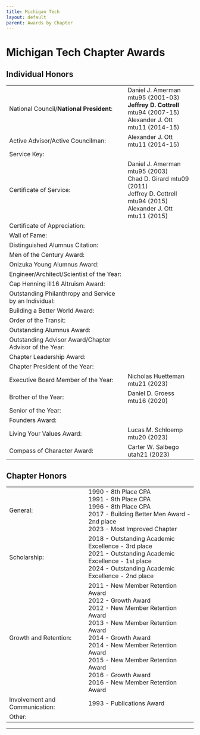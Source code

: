 ```yaml
---
title: Michigan Tech
layout: default
parent: Awards by Chapter
---
```


<link rel="stylesheet" href="{{ '/assets/css/by_chapter.css' | relative_url }}">

# Michigan Tech Chapter Awards

## Individual Honors

<table>
<tbody>

<tr>
<td>National Council/<b>National President</b>:</td>
<td>Daniel J. Amerman mtu95 (2001-03)
<br><b>Jeffrey D. Cottrell</b> mtu94 (2007-15)
<br>Alexander J. Ott mtu11 (2014-15)
</td></tr>

<tr>
<td>Active Advisor/Active Councilman:</td>
<td>Alexander J. Ott mtu11 (2014-15)
</td></tr>

<tr>
<td>Service Key:</td>
<td>
</td></tr>

<tr>
<td>Certificate of Service:</td>
<td>Daniel J. Amerman mtu95 (2003)
<br>Chad D. Girard mtu09 (2011)
<br>Jeffrey D. Cottrell mtu94 (2015)
<br>Alexander J. Ott mtu11 (2015)
</td></tr>

<tr>
<td>Certificate of Appreciation:</td>
<td>
</td></tr>

<tr>
<td>Wall of Fame:</td>
<td>
</td></tr>

<tr>
<td>Distinguished Alumnus Citation:</td>
<td>
</td></tr>

<tr>
<td>Men of the Century Award:</td>
<td> 
</td></tr>

<tr>
<td>Onizuka Young Alumnus Award:</td>
<td>
</td></tr>

<tr>
<td>Engineer/Architect/Scientist of the Year:</td>
<td>
</td></tr>

<tr>
<td>Cap Henning ill16 Altruism Award:</td>
<td>
</td></tr>

<tr>
<td>Outstanding Philanthropy and Service by an Individual:</td>
<td>
</td></tr>

<tr>
<td>Building a Better World Award:</td>
<td>
</td></tr>
<tr>

<td>Order of the Transit:</td>
<td>
</td></tr>

<tr>
<td>Outstanding Alumnus Award:</td>
<td>
</td></tr>

<tr>
<td>Outstanding Advisor Award/Chapter Advisor of the Year:</td>
<td>
</td></tr>

<tr>
<td>Chapter Leadership Award:</td>
<td>
</td></tr>

<tr>
<td>Chapter President of the Year:</td>
<td>
</td></tr>

<tr>
<td>Executive Board Member of the Year:</td>
<td>Nicholas Huetteman mtu21 (2023)
</td></tr>

<tr>
<td>Brother of the Year:</td>
<td>Daniel D. Groess mtu16 (2020)
</td></tr>

<tr>
<td>Senior of the Year:</td>
<td>
</td></tr>

<tr>
<td>Founders Award:</td>
<td>
</td></tr>

<tr>
<td>Living Your Values Award:</td>
<td>Lucas M. Schloemp mtu20 (2023)
</td></tr>

<tr>
<td>Compass of Character Award:</td>
<td>Carter W. Salbego utah21 (2023)
</td></tr>

</tbody>
</table>

## Chapter Honors

<table>
<tbody>

<tr>
<td>General:</td>
<td>1990 - 8th Place CPA
<br>1991 - 9th Place CPA
<br>1996 - 8th Place CPA
<br>2017 - Building Better Men Award - 2nd place
<br>2023 - Most Improved Chapter
</td></tr>

<tr>
<td>Scholarship:</td>
<td>2018 - Outstanding Academic Excellence - 3rd place
<br>2021 - Outstanding Academic Excellence - 1st place
<br>2024 - Outstanding Academic Excellence - 2nd place
</td></tr>

<tr>
<td>Growth and Retention:</td>
<td>2011 - New Member Retention Award
<br>2012 - Growth Award
<br>2012 - New Member Retention Award
<br>2013 - New Member Retention Award
<br>2014 - Growth Award
<br>2014 - New Member Retention Award
<br>2015 - New Member Retention Award
<br>2016 - Growth Award
<br>2016 - New Member Retention Award
</td></tr>

<tr>
<td>Involvement and Communication:</td>
<td>1993 - Publications Award
</td></tr>

<tr>
<td>Other:</td>
<td>
</td></tr>

</tbody>
</table>

---
